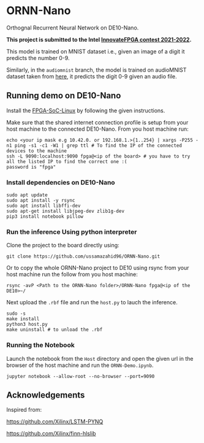 # ORNN-Nano
Orthognal Recurrent Neural Network on DE10-Nano.

**This project is submitted to the Intel [InnovateFPGA contest 2021-2022](https://www.innovatefpga.com/portal/).**

This model is trained on MNIST dataset i.e., given an image of a digit it predicts the number 0-9. 

Similarly, in the `audiomnist` branch, the model is trained on audioMNIST dataset taken from [here](https://github.com/soerenab/AudioMNIST), it predicts the digit 0-9 given an audio file.


## Running demo on DE10-Nano

Install the [FPGA-SoC-Linux](https://github.com/ikwzm/FPGA-SoC-Linux) by following the given instructions.

Make sure that the shared internet connection profile is setup from your host machine to the connected DE10-Nano. From you host machine run:

```
echo <your ip mask e.g 10.42.0. or 192.168.1.>{1..254} | xargs -P255 -n1 ping -s1 -c1 -W1 | grep ttl # To find the IP of the connected devices to the machine
ssh -L 9090:localhost:9090 fpga@<ip of the board> # you have to try all the listed IP to find the correct one :(
password is "fpga"
```

### Install dependencies on DE10-Nano

```
sudo apt update
sudo apt install -y rsync
sudo apt install libffi-dev
sudo apt-get install libjpeg-dev zlib1g-dev
pip3 install notebook pillow
```

### Run the inference Using python interpreter

Clone the project to the board directly using:

```
git clone https://github.com/ussamazahid96/ORNN-Nano.git
```

Or to copy the whole ORNN-Nano project to DE10 using rsync from your host machine run the follow from you host machine:

```
rsync -avP <Path to the ORNN-Nano folder>/ORNN-Nano fpga@<ip of the DE10>~/
```

Next upload the `.rbf` file and run the `host.py` to lauch the inference.

```
sudo -s
make install
python3 host.py
make uninstall # to unload the .rbf
```

### Running the Notebook

Launch the notebook from the `Host` directory and open the given url in the browser of the host machine and run the `ORNN-Demo.ipynb`.

```
jupyter notebook --allow-root --no-browser --port=9090
```

## Acknowledgements

Inspired from:

https://github.com/Xilinx/LSTM-PYNQ


https://github.com/Xilinx/finn-hlslib





